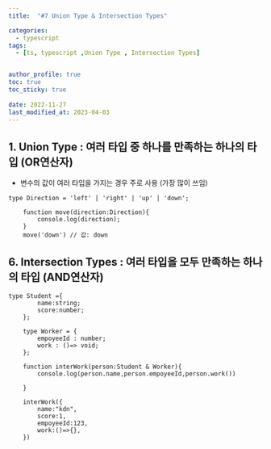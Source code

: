 ```yaml
---
title:  "#7 Union Type & Intersection Types"

categories:
  - typescript
tags:
  - [ts, typescript ,Union Type , Intersection Types]


author_profile: true
toc: true
toc_sticky: true
 
date: 2022-11-27
last_modified_at: 2023-04-03
---
```

## **1. Union** Type   : 여러 타입 중 하나를 만족하는 하나의 타입 (OR연산자)

- 변수의 값이 여러 타입을 가지는 경우 주로 사용 (가장 많이 쓰임)

```tsx
type Direction = 'left' | 'right' | 'up' | 'down';

    function move(direction:Direction){
        console.log(direction);
    }
    move('down') // 값: down
```

## 6.  **Intersection Types**   : 여러 타입을 모두 만족하는 하나의 타입 (AND연산자)

```tsx
type Student ={
        name:string;
        score:number;
    };

    type Worker = {
        empoyeeId : number;
        work : ()=> void;
    };

    function interWork(person:Student & Worker){
        console.log(person.name,person.empoyeeId,person.work())

    }

    interWork({
        name:"kdn",
        score:1,
        empoyeeId:123,
        work:()=>{},
    })
```